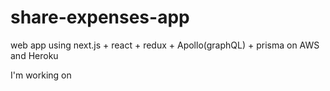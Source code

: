 # share-expenses-app
web app using next.js + react + redux + Apollo(graphQL) + prisma on AWS and Heroku

I'm working on
